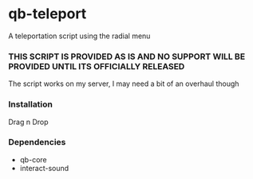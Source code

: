 # qb-teleport
A teleportation script using the radial menu

### THIS SCRIPT IS PROVIDED AS IS AND NO SUPPORT WILL BE PROVIDED UNTIL ITS OFFICIALLY RELEASED
The script works on my server, I may need a bit of an overhaul though

### Installation
Drag n Drop

### Dependencies
- qb-core
- interact-sound
